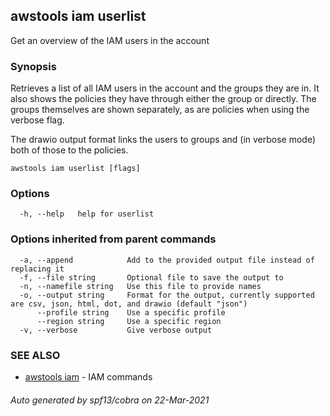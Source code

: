 ## awstools iam userlist

Get an overview of the IAM users in the account

### Synopsis

Retrieves a list of all IAM users in the account and the groups they are in.
It also shows the policies they have through either the group or directly. The groups themselves are shown separately, as are policies when using the verbose flag.

The drawio output format links the users to groups and (in verbose mode) both of those to the policies.

```
awstools iam userlist [flags]
```

### Options

```
  -h, --help   help for userlist
```

### Options inherited from parent commands

```
  -a, --append            Add to the provided output file instead of replacing it
  -f, --file string       Optional file to save the output to
  -n, --namefile string   Use this file to provide names
  -o, --output string     Format for the output, currently supported are csv, json, html, dot, and drawio (default "json")
      --profile string    Use a specific profile
      --region string     Use a specific region
  -v, --verbose           Give verbose output
```

### SEE ALSO

* [awstools iam](awstools_iam.md)	 - IAM commands

###### Auto generated by spf13/cobra on 22-Mar-2021
